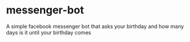 # messenger-bot
A simple facebook messenger bot that asks your birthday and how many days is it until your birthday comes
